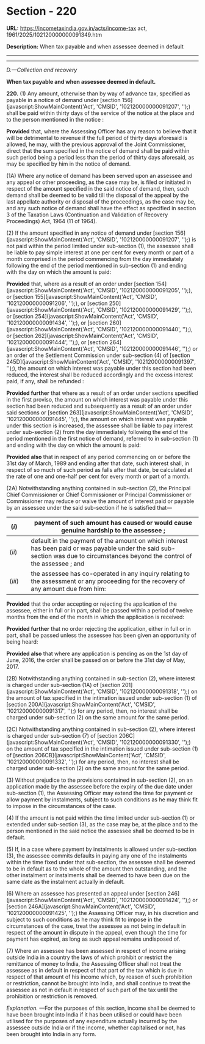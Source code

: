# Section - 220

**URL:** https://incometaxindia.gov.in/acts/income-tax act, 1961/2025/102120000000091349.htm

**Description:** When tax payable and when assessee deemed in default

---

****

_D.—Collection and recovery_

**When tax payable and when assessee deemed in default.**

**220.** (1) Any amount, otherwise than by way of advance tax, specified as payable in a notice of demand under [section 156](javascript:ShowMainContent\('Act', 'CMSID', '102120000000091207', ''\);) shall be paid within thirty days of the service of the notice at the place and to the person mentioned in the notice :

**Provided** that, where the Assessing Officer has any reason to believe that it will be detrimental to revenue if the full period of thirty days aforesaid is allowed, he may, with the previous approval of the Joint Commissioner, direct that the sum specified in the notice of demand shall be paid within such period being a period less than the period of thirty days aforesaid, as may be specified by him in the notice of demand.

(1A) Where any notice of demand has been served upon an assessee and any appeal or other proceeding, as the case may be, is filed or initiated in respect of the amount specified in the said notice of demand, then, such demand shall be deemed to be valid till the disposal of the appeal by the last appellate authority or disposal of the proceedings, as the case may be, and any such notice of demand shall have the effect as specified in section 3 of the Taxation Laws (Continuation and Validation of Recovery Proceedings) Act, 1964 (11 of 1964).

(2) If the amount specified in any notice of demand under [section 156](javascript:ShowMainContent\('Act', 'CMSID', '102120000000091207', ''\);) is not paid within the period limited under sub-section (1), the assessee shall be liable to pay simple interest at one per cent for every month or part of a month comprised in the period commencing from the day immediately following the end of the period mentioned in sub-section (1) and ending with the day on which the amount is paid:

**Provided** that, where as a result of an order under [section 154](javascript:ShowMainContent\('Act', 'CMSID', '102120000000091205', ''\);), or [section 155](javascript:ShowMainContent\('Act', 'CMSID', '102120000000091206', ''\);), or [section 250](javascript:ShowMainContent\('Act', 'CMSID', '102120000000091429', ''\);), or [section 254](javascript:ShowMainContent\('Act', 'CMSID', '102120000000091434', ''\);), or [section 260](javascript:ShowMainContent\('Act', 'CMSID', '102120000000091440', ''\);), or [section 262](javascript:ShowMainContent\('Act', 'CMSID', '102120000000091444', ''\);), or [section 264](javascript:ShowMainContent\('Act', 'CMSID', '102120000000091446', ''\);) or an order of the Settlement Commission under sub-section (4) of [section 245D](javascript:ShowMainContent\('Act', 'CMSID', '102120000000091397', ''\);), the amount on which interest was payable under this section had been reduced, the interest shall be reduced accordingly and the excess interest paid, if any, shall be refunded :

**Provided further** that where as a result of an order under sections specified in the first proviso, the amount on which interest was payable under this section had been reduced and subsequently as a result of an order under said sections or [section 263](javascript:ShowMainContent\('Act', 'CMSID', '102120000000091445', ''\);), the amount on which interest was payable under this section is increased, the assessee shall be liable to pay interest under sub-section (2) from the day immediately following the end of the period mentioned in the first notice of demand, referred to in sub-section (1) and ending with the day on which the amount is paid:

**Provided also** that in respect of any period commencing on or before the 31st day of March, 1989 and ending after that date, such interest shall, in respect of so much of such period as falls after that date, be calculated at the rate of one and one-half per cent for every month or part of a month.

(2A) Notwithstanding anything contained in sub-section (2), the Principal Chief Commissioner or Chief Commissioner or Principal Commissioner or Commissioner may reduce or waive the amount of interest paid or payable by an assessee under the said sub-section if he is satisfied that—

(_i_)|  |  payment of such amount has caused or would cause genuine hardship to the assessee ;  
---|---|---  
(_ii_)|  |  default in the payment of the amount on which interest has been paid or was payable under the said sub-section was due to circumstances beyond the control of the assessee ; and  
(_iii_)|  |  the assessee has co-operated in any inquiry relating to the assessment or any proceeding for the recovery of any amount due from him:  
  
**Provided** that the order accepting or rejecting the application of the assessee, either in full or in part, shall be passed within a period of twelve months from the end of the month in which the application is received:

**Provided further** that no order rejecting the application, either in full or in part, shall be passed unless the assessee has been given an opportunity of being heard:

**Provided also** that where any application is pending as on the 1st day of June, 2016, the order shall be passed on or before the 31st day of May, 2017.

(2B) Notwithstanding anything contained in sub-section (2), where interest is charged under sub-section (1A) of [section 201](javascript:ShowMainContent\('Act', 'CMSID', '102120000000091318', ''\);) on the amount of tax specified in the intimation issued under sub-section (1) of [section 200A](javascript:ShowMainContent\('Act', 'CMSID', '102120000000091317', ''\);) for any period, then, no interest shall be charged under sub-section (2) on the same amount for the same period.

(2C) Notwithstanding anything contained in sub-section (2), where interest is charged under sub-section (7) of [section 206C](javascript:ShowMainContent\('Act', 'CMSID', '102120000000091330', ''\);) on the amount of tax specified in the intimation issued under sub-section (1) of [section 206CB](javascript:ShowMainContent\('Act', 'CMSID', '102120000000091332', ''\);) for any period, then, no interest shall be charged under sub-section (2) on the same amount for the same period.

(3) Without prejudice to the provisions contained in sub-section (2), on an application made by the assessee before the expiry of the due date under sub-section (1), the Assessing Officer may extend the time for payment or allow payment by instalments, subject to such conditions as he may think fit to impose in the circumstances of the case.

(4) If the amount is not paid within the time limited under sub-section (1) or extended under sub-section (3), as the case may be, at the place and to the person mentioned in the said notice the assessee shall be deemed to be in default.

(5) If, in a case where payment by instalments is allowed under sub-section (3), the assessee commits defaults in paying any one of the instalments within the time fixed under that sub-section, the assessee shall be deemed to be in default as to the whole of the amount then outstanding, and the other instalment or instalments shall be deemed to have been due on the same date as the instalment actually in default.

(6) Where an assessee has presented an appeal under [section 246](javascript:ShowMainContent\('Act', 'CMSID', '102120000000091424', ''\);) or [section 246A](javascript:ShowMainContent\('Act', 'CMSID', '102120000000091425', ''\);) the Assessing Officer may, in his discretion and subject to such conditions as he may think fit to impose in the circumstances of the case, treat the assessee as not being in default in respect of the amount in dispute in the appeal, even though the time for payment has expired, as long as such appeal remains undisposed of.

(7) Where an assessee has been assessed in respect of income arising outside India in a country the laws of which prohibit or restrict the remittance of money to India, the Assessing Officer shall not treat the assessee as in default in respect of that part of the tax which is due in respect of that amount of his income which, by reason of such prohibition or restriction, cannot be brought into India, and shall continue to treat the assessee as not in default in respect of such part of the tax until the prohibition or restriction is removed.

_Explanation._ —For the purposes of this section, income shall be deemed to have been brought into India if it has been utilised or could have been utilised for the purposes of any expenditure actually incurred by the assessee outside India or if the income, whether capitalised or not, has been brought into India in any form.